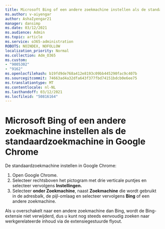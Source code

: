 ```yaml
---
title: Microsoft Bing of een andere zoekmachine instellen als de standaardzoekmachine in Google Chrome
ms.author: v-aiyengar
author: AshaIyengar21
manager: dansimp
ms.date: 03/12/2021
ms.audience: Admin
ms.topic: article
ms.service: o365-administration
ROBOTS: NOINDEX, NOFOLLOW
localization_priority: Normal
ms.collection: Adm_O365
ms.custom:
- "9005302"
- "9162"
ms.openlocfilehash: b19fd9de768a412e8193c09bb445290fac9c407b
ms.sourcegitcommit: 74663ad4a32dfa643f377fbd74151bdcb0e6ee75
ms.translationtype: MT
ms.contentlocale: nl-NL
ms.lasthandoff: 03/12/2021
ms.locfileid: "50816164"
---
```

# <a name="set-microsoft-bing-or-another-search-engine-as-the-default-search-engine-in-google-chrome"></a>Microsoft Bing of een andere zoekmachine instellen als de standaardzoekmachine in Google Chrome

De standaardzoekmachine instellen in Google Chrome:

1. Open Google Chrome.
1. Selecteer rechtsboven het pictogram met drie verticale puntjes en selecteer vervolgens **Instellingen.**
1. Selecteer **onder Zoekmachine**, naast **Zoekmachine** die wordt gebruikt in de adresbalk, de pijl-omlaag en selecteer vervolgens **Bing** of een andere zoekmachine.

Als u overschakelt naar een andere zoekmachine dan Bing, wordt de Bing-extensie niet verwijderd, dus u kunt nog steeds eenvoudig zoeken naar werkgerelateerde inhoud via de extensiegestuurde flyout.
